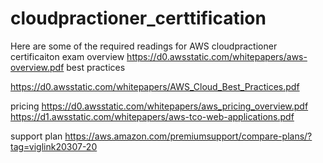 # cloudpractioner_certtification

Here are some of the required readings for AWS cloudpractioner certificaiton exam
overview
https://d0.awsstatic.com/whitepapers/aws-overview.pdf
best practices

https://d0.awsstatic.com/whitepapers/AWS_Cloud_Best_Practices.pdf

pricing
https://d0.awsstatic.com/whitepapers/aws_pricing_overview.pdf
https://d1.awsstatic.com/whitepapers/aws-tco-web-applications.pdf


support plan
https://aws.amazon.com/premiumsupport/compare-plans/?tag=viglink20307-20
